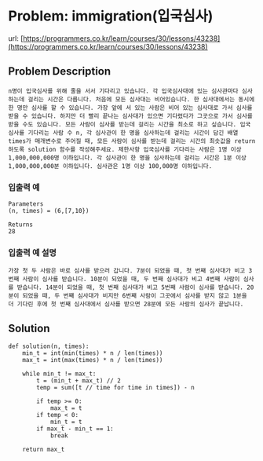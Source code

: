 
# Problem: immigration(입국심사)
url: [https://programmers.co.kr/learn/courses/30/lessons/43238](https://programmers.co.kr/learn/courses/30/lessons/43238)

## Problem Description

`
n명이 입국심사를 위해 줄을 서서 기다리고 있습니다.
각 입국심사대에 있는 심사관마다 심사하는데 걸리는 시간은 다릅니다.
처음에 모든 심사대는 비어있습니다.
한 심사대에서는 동시에 한 명만 심사를 할 수 있습니다.
가장 앞에 서 있는 사람은 비어 있는 심사대로 가서 심사를 받을 수 있습니다.
하지만 더 빨리 끝나는 심사대가 있으면 기다렸다가 그곳으로 가서 심사를 받을 수도 있습니다.
모든 사람이 심사를 받는데 걸리는 시간을 최소로 하고 싶습니다.
입국심사를 기다리는 사람 수 n, 각 심사관이 한 명을 심사하는데 걸리는 시간이 담긴 배열 times가 매개변수로 주어질 때,
모든 사람이 심사를 받는데 걸리는 시간의 최솟값을 return 하도록 solution 함수를 작성해주세요.
제한사항
입국심사를 기다리는 사람은 1명 이상 1,000,000,000명 이하입니다.
각 심사관이 한 명을 심사하는데 걸리는 시간은 1분 이상 1,000,000,000분 이하입니다.
심사관은 1명 이상 100,000명 이하입니다.
`

### 입출력 예
    Parameters
    (n, times) = (6,[7,10})

    Returns
    28

### 입출력 예 설명
`
가장 첫 두 사람은 바로 심사를 받으러 갑니다.
7분이 되었을 때, 첫 번째 심사대가 비고 3번째 사람이 심사를 받습니다.
10분이 되었을 때, 두 번째 심사대가 비고 4번째 사람이 심사를 받습니다.
14분이 되었을 때, 첫 번째 심사대가 비고 5번째 사람이 심사를 받습니다.
20분이 되었을 때, 두 번째 심사대가 비지만 6번째 사람이 그곳에서 심사를 받지 않고 1분을 더 기다린 후에 첫 번째 심사대에서 심사를 받으면 28분에 모든 사람의 심사가 끝납니다.
`

## Solution

    def solution(n, times):
        min_t = int(min(times) * n / len(times))
        max_t = int(max(times) * n / len(times))

        while min_t != max_t:
            t = (min_t + max_t) // 2
            temp = sum([t // time for time in times]) - n

            if temp >= 0:
                max_t = t
            if temp < 0:
                min_t = t
            if max_t - min_t == 1:
                break

        return max_t
    

